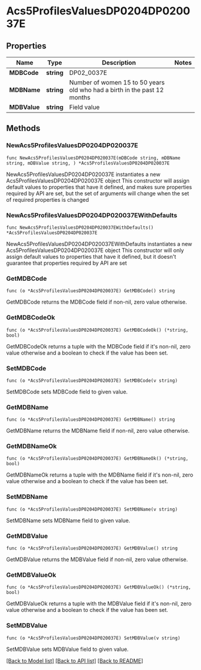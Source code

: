 # Acs5ProfilesValuesDP0204DP020037E

## Properties

Name | Type | Description | Notes
------------ | ------------- | ------------- | -------------
**MDBCode** | **string** | DP02_0037E | 
**MDBName** | **string** | Number of women 15 to 50 years old who had a birth in the past 12 months | 
**MDBValue** | **string** | Field value | 

## Methods

### NewAcs5ProfilesValuesDP0204DP020037E

`func NewAcs5ProfilesValuesDP0204DP020037E(mDBCode string, mDBName string, mDBValue string, ) *Acs5ProfilesValuesDP0204DP020037E`

NewAcs5ProfilesValuesDP0204DP020037E instantiates a new Acs5ProfilesValuesDP0204DP020037E object
This constructor will assign default values to properties that have it defined,
and makes sure properties required by API are set, but the set of arguments
will change when the set of required properties is changed

### NewAcs5ProfilesValuesDP0204DP020037EWithDefaults

`func NewAcs5ProfilesValuesDP0204DP020037EWithDefaults() *Acs5ProfilesValuesDP0204DP020037E`

NewAcs5ProfilesValuesDP0204DP020037EWithDefaults instantiates a new Acs5ProfilesValuesDP0204DP020037E object
This constructor will only assign default values to properties that have it defined,
but it doesn't guarantee that properties required by API are set

### GetMDBCode

`func (o *Acs5ProfilesValuesDP0204DP020037E) GetMDBCode() string`

GetMDBCode returns the MDBCode field if non-nil, zero value otherwise.

### GetMDBCodeOk

`func (o *Acs5ProfilesValuesDP0204DP020037E) GetMDBCodeOk() (*string, bool)`

GetMDBCodeOk returns a tuple with the MDBCode field if it's non-nil, zero value otherwise
and a boolean to check if the value has been set.

### SetMDBCode

`func (o *Acs5ProfilesValuesDP0204DP020037E) SetMDBCode(v string)`

SetMDBCode sets MDBCode field to given value.


### GetMDBName

`func (o *Acs5ProfilesValuesDP0204DP020037E) GetMDBName() string`

GetMDBName returns the MDBName field if non-nil, zero value otherwise.

### GetMDBNameOk

`func (o *Acs5ProfilesValuesDP0204DP020037E) GetMDBNameOk() (*string, bool)`

GetMDBNameOk returns a tuple with the MDBName field if it's non-nil, zero value otherwise
and a boolean to check if the value has been set.

### SetMDBName

`func (o *Acs5ProfilesValuesDP0204DP020037E) SetMDBName(v string)`

SetMDBName sets MDBName field to given value.


### GetMDBValue

`func (o *Acs5ProfilesValuesDP0204DP020037E) GetMDBValue() string`

GetMDBValue returns the MDBValue field if non-nil, zero value otherwise.

### GetMDBValueOk

`func (o *Acs5ProfilesValuesDP0204DP020037E) GetMDBValueOk() (*string, bool)`

GetMDBValueOk returns a tuple with the MDBValue field if it's non-nil, zero value otherwise
and a boolean to check if the value has been set.

### SetMDBValue

`func (o *Acs5ProfilesValuesDP0204DP020037E) SetMDBValue(v string)`

SetMDBValue sets MDBValue field to given value.



[[Back to Model list]](../README.md#documentation-for-models) [[Back to API list]](../README.md#documentation-for-api-endpoints) [[Back to README]](../README.md)


